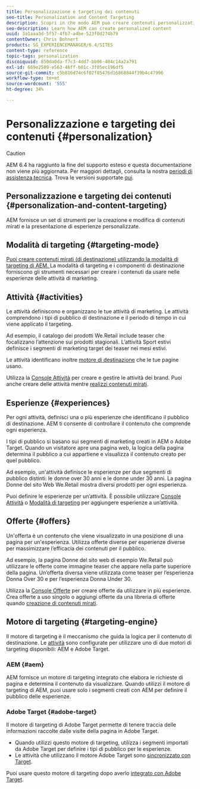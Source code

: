 ```yaml
---
title: Personalizzazione e targeting dei contenuti
seo-title: Personalization and Content Targeting
description: Scopri in che modo AEM può creare contenuti personalizzati
seo-description: Learn how AEM can create personalized content
uuid: 3a1aaa3d-5f57-4fb7-a4be-523f0d274b79
contentOwner: Chris Bohnert
products: SG_EXPERIENCEMANAGER/6.4/SITES
content-type: reference
topic-tags: personalization
discoiquuid: 850da0da-f7c3-4dd7-bb06-404c14a2a791
exl-id: 669e2509-e563-46ff-b01c-3f05ec196df5
source-git-commit: c5b816d74c6f02f85476d16868844f39b4c47996
workflow-type: tm+mt
source-wordcount: '555'
ht-degree: 34%

---
```


# Personalizzazione e targeting dei contenuti {#personalization}

>[!CAUTION]
>
>AEM 6.4 ha raggiunto la fine del supporto esteso e questa documentazione non viene più aggiornata. Per maggiori dettagli, consulta la nostra [periodi di assistenza tecnica](https://helpx.adobe.com/it/support/programs/eol-matrix.html). Trova le versioni supportate [qui](https://experienceleague.adobe.com/docs/).

## Personalizzazione e targeting dei contenuti {#personalization-and-content-targeting}

AEM fornisce un set di strumenti per la creazione e modifica di contenuti mirati e la presentazione di esperienze personalizzate.

## Modalità di targeting {#targeting-mode}

[Puoi creare contenuti mirati (di destinazione) utilizzando la modalità di targeting di AEM. ](/help/sites-authoring/content-targeting-touch.md) La modalità di targeting e i componenti di destinazione forniscono gli strumenti necessari per creare i contenuti da usare nelle esperienze delle attività di marketing.

## Attività {#activities}

Le attività definiscono e organizzano le tue attività di marketing. Le attività comprendono i tipi di pubblico di destinazione e il periodo di tempo in cui viene applicato il targeting.

Ad esempio, il catalogo dei prodotti We.Retail include teaser che focalizzano l’attenzione sui prodotti stagionali. L’attività Sport estivi definisce i segmenti di marketing target dei teaser nei mesi estivi.

Le attività identificano inoltre [motore di destinazione](/help/sites-authoring/personalization.md#targeting-engine) che le tue pagine usano.

Utilizza la [Console Attività](/help/sites-authoring/activitylib.md) per creare e gestire le attività dei brand. Puoi anche creare delle attività mentre [realizzi contenuti mirati](/help/sites-authoring/content-targeting-touch.md).

## Esperienze {#experiences}

Per ogni attività, definisci una o più esperienze che identificano il pubblico di destinazione. AEM ti consente di controllare il contenuto che comprende ogni esperienza.

I tipi di pubblico si basano sui segmenti di marketing creati in AEM o Adobe Target. Quando un visitatore apre una pagina web, la logica della pagina determina il pubblico a cui appartiene e visualizza il contenuto creato per quel pubblico.

Ad esempio, un&#39;attività definisce le esperienze per due segmenti di pubblico distinti: le donne over 30 anni e le donne under 30 anni. La pagina Donne del sito Web We.Retail mostra diversi prodotti per ogni esperienza.

Puoi definire le esperienze per un’attività. È possibile utilizzare [Console Attività](/help/sites-authoring/activitylib.md#adding-editing-an-activity-using-the-activities-console) o [Modalità di targeting](/help/sites-authoring/content-targeting-touch.md#adding-and-removing-experiences-using-targeting-mode) per aggiungere esperienze a un’attività.

## Offerte {#offers}

Un&#39;offerta è un contenuto che viene visualizzato in una posizione di una pagina per un&#39;esperienza. Utilizza offerte diverse per esperienze diverse per massimizzare l’efficacia dei contenuti per il pubblico.

Ad esempio, la pagina Donne del sito web di esempio We.Retail può utilizzare le offerte come immagine teaser che appare nella parte superiore della pagina. Un’offerta diversa viene utilizzata come teaser per l’esperienza Donna Over 30 e per l’esperienza Donna Under 30.

Utilizza la [Console Offerte](/help/sites-authoring/offerlib.md) per creare offerte da utilizzare in più esperienze. Crea offerte a uso singolo o aggiungi offerte da una libreria di offerte quando [creazione di contenuti mirati](/help/sites-authoring/content-targeting-touch.md).

## Motore di targeting {#targeting-engine}

Il motore di targeting è il meccanismo che guida la logica per il contenuto di destinazione. Le [attività](/help/sites-authoring/activitylib.md) sono configurate per utilizzare uno di due motori di targeting disponibili: AEM e Adobe Target.

### AEM {#aem}

AEM fornisce un motore di targeting integrato che elabora le richieste di pagina e determina il contenuto da visualizzare. Quando utilizzi il motore di targeting di AEM, puoi usare solo i segmenti creati con AEM per definire il pubblico delle esperienze.

### Adobe Target {#adobe-target}

Il motore di targeting di Adobe Target permette di tenere traccia delle informazioni raccolte dalle visite della pagina in Adobe Target.

* Quando utilizzi questo motore di targeting, utilizza i segmenti importati da Adobe Target per definire i tipi di pubblico per le esperienze.
* Le attività che utilizzano il motore Adobe Target sono [sincronizzato con Target](/help/sites-authoring/activitylib.md#synchronizing-activities-with-adobe-target).

Puoi usare questo motore di targeting dopo averlo [integrato con Adobe Target](/help/sites-administering/opt-in.md).
